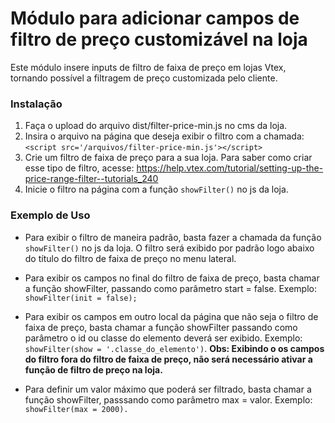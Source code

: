 Módulo para adicionar campos de filtro de preço customizável na loja
==============

Este módulo insere inputs de filtro de faixa de preço em lojas Vtex, tornando possível a filtragem de preço customizada pelo cliente.

### Instalação

1. Faça o upload do arquivo dist/filter-price-min.js no cms da loja.
2. Insira o arquivo na página que deseja exibir o filtro com a chamada: ``` <script src='/arquivos/filter-price-min.js'></script> ```
3. Crie um filtro de faixa de preço para a sua loja. Para saber como criar esse tipo de filtro, acesse: https://help.vtex.com/tutorial/setting-up-the-price-range-filter--tutorials_240
4. Inicie o filtro na página com a função ``` showFilter() ``` no js da loja.

### Exemplo de Uso

- Para exibir o filtro de maneira padrão, basta fazer a chamada da função ``` showFilter() ``` no js da loja. O filtro será exibido por padrão logo abaixo do título do filtro de faixa de preço no menu lateral.

- Para exibir os campos no final do filtro de faixa de preço, basta chamar a função showFilter, passando como parâmetro start = false. Exemplo: ``` showFilter(init = false); ```

- Para exibir os campos em outro local da página que não seja o filtro de faixa de preço, basta chamar a função showFilter passando como parâmetro o id ou classe do elemento deverá ser exibido. Exemplo: ``` showFilter(show = '.classe_do_elemento') ```. <b>Obs: Exibindo o os campos do filtro fora do filtro de faixa de preço, não será necessário ativar a função de filtro de preço na loja.</b>

- Para definir um valor máximo que poderá ser filtrado, basta chamar a função showFilter, passsando como parâmetro max = valor. Exemplo: ``` showFilter(max = 2000). ```



